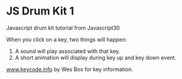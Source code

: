 # JS Drum Kit 1
Javascript drum kit tutorial from Javascript30

When you click on a key, two things will happen:
1. A sound will play associated with that key.
2. A short animation will display during key up and key down event.

www.keycode.info by Wes Bos for key information.